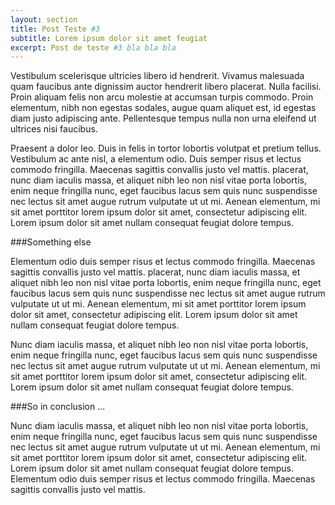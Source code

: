 ```yaml
---
layout: section
title: Post Teste #3
subtitle: Lorem ipsum dolor sit amet feugiat
excerpt: Post de teste #3 bla bla bla
---
```


Vestibulum scelerisque ultricies libero id hendrerit. Vivamus malesuada quam faucibus ante dignissim auctor hendrerit libero placerat. Nulla facilisi. Proin aliquam felis non arcu molestie at accumsan turpis commodo. Proin elementum, nibh non egestas sodales, augue quam aliquet est, id egestas diam justo adipiscing ante. Pellentesque tempus nulla non urna eleifend ut ultrices nisi faucibus.

Praesent a dolor leo. Duis in felis in tortor lobortis volutpat et pretium tellus. Vestibulum ac ante nisl, a elementum odio. Duis semper risus et lectus commodo fringilla. Maecenas sagittis convallis justo vel mattis. placerat, nunc diam iaculis massa, et aliquet nibh leo non nisl vitae porta lobortis, enim neque fringilla nunc, eget faucibus lacus sem quis nunc suspendisse nec lectus sit amet augue rutrum vulputate ut ut mi. Aenean elementum, mi sit amet porttitor lorem ipsum dolor sit amet, consectetur adipiscing elit. Lorem ipsum dolor sit amet nullam consequat feugiat dolore tempus.

###Something else

Elementum odio duis semper risus et lectus commodo fringilla. Maecenas sagittis convallis justo vel mattis. placerat, nunc diam iaculis massa, et aliquet nibh leo non nisl vitae porta lobortis, enim neque fringilla nunc, eget faucibus lacus sem quis nunc suspendisse nec lectus sit amet augue rutrum vulputate ut ut mi. Aenean elementum, mi sit amet porttitor lorem ipsum dolor sit amet, consectetur adipiscing elit. Lorem ipsum dolor sit amet nullam consequat feugiat dolore tempus.

Nunc diam iaculis massa, et aliquet nibh leo non nisl vitae porta lobortis, enim neque fringilla nunc, eget faucibus lacus sem quis nunc suspendisse nec lectus sit amet augue rutrum vulputate ut ut mi. Aenean elementum, mi sit amet porttitor lorem ipsum dolor sit amet, consectetur adipiscing elit. Lorem ipsum dolor sit amet nullam consequat feugiat dolore tempus.

###So in conclusion ...

Nunc diam iaculis massa, et aliquet nibh leo non nisl vitae porta lobortis, enim neque fringilla nunc, eget faucibus lacus sem quis nunc suspendisse nec lectus sit amet augue rutrum vulputate ut ut mi. Aenean elementum, mi sit amet porttitor lorem ipsum dolor sit amet, consectetur adipiscing elit. Lorem ipsum dolor sit amet nullam consequat feugiat dolore tempus. Elementum odio duis semper risus et lectus commodo fringilla. Maecenas sagittis convallis justo vel mattis.
